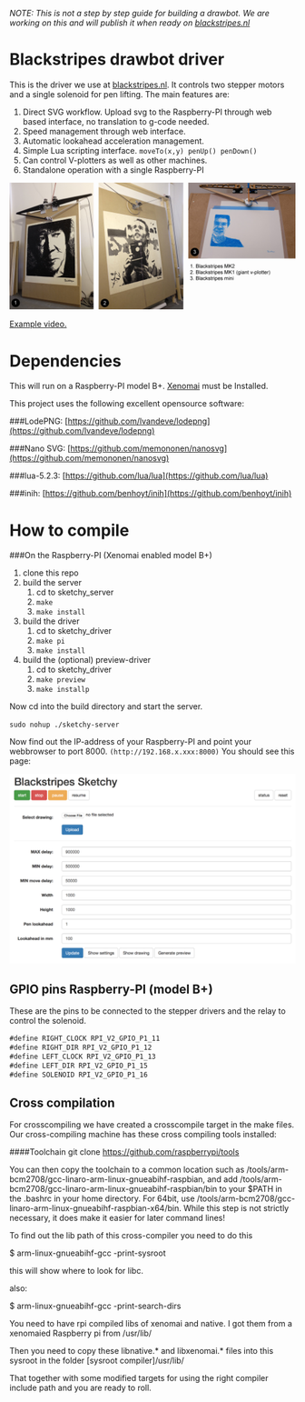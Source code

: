 *NOTE: This is not a step by step guide for building a drawbot. We are working on this and will publish it when ready on [blackstripes.nl](http://www.blackstripes.nl)*

Blackstripes drawbot driver
===========================

This is the driver we use at [blackstripes.nl](http://www.blackstripes.nl). It controls two stepper motors and a single solenoid for pen lifting. The main features are:

1. Direct SVG workflow. Upload svg to the Raspberry-PI through web based interface, no translation to g-code needed.
2. Speed management through web interface.
3. Automatic lookahead acceleration management.
4. Simple Lua scripting interface. `moveTo(x,y) penUp() penDown()`
5. Can control V-plotters as well as other machines.
6. Standalone operation with a single Raspberry-PI


![blackstripes drawbots](bs-machines.jpg)


[Example video.](https://youtu.be/Wb5XR8IF5E0)


Dependencies
============

This will run on a Raspberry-PI model B+. 
[Xenomai](http://www.http://xenomai.org) must be Installed.

This project uses the following excellent opensource software:

###LodePNG:
[https://github.com/lvandeve/lodepng](https://github.com/lvandeve/lodepng)

###Nano SVG:
[https://github.com/memononen/nanosvg](https://github.com/memononen/nanosvg)

###lua-5.2.3:
[https://github.com/lua/lua](https://github.com/lua/lua)

###inih:
[https://github.com/benhoyt/inih](https://github.com/benhoyt/inih)



How to compile
==============

###On the Raspberry-PI (Xenomai enabled model B+)

1. clone this repo
2. build the server
	1. cd to sketchy_server
	2. `make`
	3. `make install`
3. build the driver
	1. cd to sketchy_driver
	2. `make pi`
	3. `make install`
4. build the (optional) preview-driver
	1. cd to sketchy_driver
	2. `make preview`
	3. `make installp`
	
Now cd into the build directory and start the server.

`sudo nohup ./sketchy-server`

Now find out the IP-address of your Raspberry-PI and point your webbrowser to port 8000.
`(http://192.168.x.xxx:8000)` You should see this page:

![driver UI](main-ui.png)


## GPIO pins Raspberry-PI (model B+)

These are the pins to be connected to the stepper drivers and the relay to control the solenoid.

	#define RIGHT_CLOCK RPI_V2_GPIO_P1_11
	#define RIGHT_DIR RPI_V2_GPIO_P1_12
	#define LEFT_CLOCK RPI_V2_GPIO_P1_13
	#define LEFT_DIR RPI_V2_GPIO_P1_15
	#define SOLENOID RPI_V2_GPIO_P1_16

	

## Cross compilation

For crosscompiling we have created a crosscompile target in the make files.
Our cross-compiling machine has these cross compiling tools installed:

####Toolchain
git clone https://github.com/raspberrypi/tools

You can then copy the toolchain to a common location such as 
/tools/arm-bcm2708/gcc-linaro-arm-linux-gnueabihf-raspbian, and add 
/tools/arm-bcm2708/gcc-linaro-arm-linux-gnueabihf-raspbian/bin to 
your $PATH in the .bashrc in your home directory. 
For 64bit, use /tools/arm-bcm2708/gcc-linaro-arm-linux-gnueabihf-raspbian-x64/bin. 
While this step is not strictly necessary, it does make it easier for later command lines!

To find out the lib path of this cross-compiler you need to do this

$ arm-linux-gnueabihf-gcc -print-sysroot

this will show where to look for libc.

also:

$ arm-linux-gnueabihf-gcc -print-search-dirs
 
You need to have rpi compiled libs of xenomai and native. I got them from a xenomaied Raspberry pi from /usr/lib/

Then you need to copy these libnative.* and libxenomai.* files into this sysroot in the folder 
[sysroot compiler]/usr/lib/ 

That together with some modified targets for using the right compiler include path and you are ready to roll.

